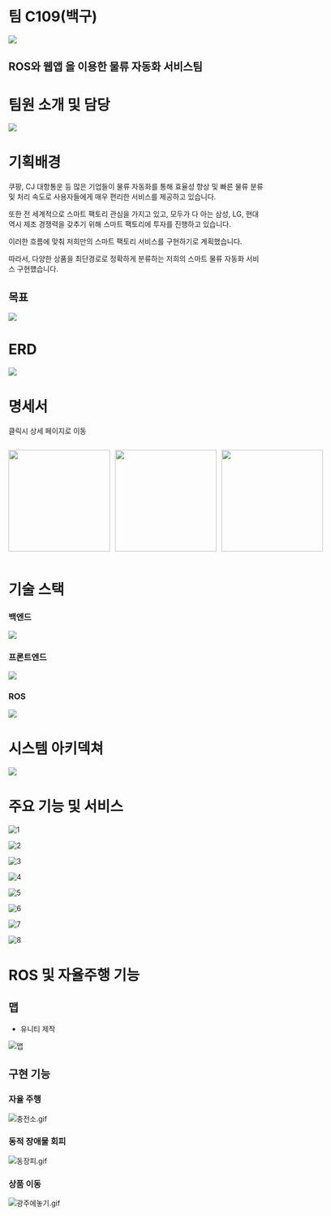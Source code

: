 <html>
<body>

<h1>팀 C109(백구)</h1>

<div style="width:200px;">

<!-- <img src="./resource/image-1.png"> </img> -->
<img src="./resource/title.jpg"> </img>

</div>

<h2>ROS와 웹앱 을 이용한 물류 자동화 서비스팀</h2>

<h1>팀원 소개 및 담당</h1>

<img src="./resource/team.png"></img>

<h1>기획배경</h1>
쿠팡, CJ 대항통운 등 많은 기업들이 물류 자동화를 통해 효율성 향상 및 빠른 물류 분류 및 처리 속도로 사용자들에게 매우 편리한 서비스를 제공하고 있습니다.

또한 전 세계적으로 스마트 팩토리 관심을 가지고 있고, 모두가 다 아는 삼성, LG, 현대 역시 제조 경쟁력을 갖추기 위해 스마트 팩토리에 투자를 진행하고 있습니다.

이러한 흐름에 맞춰 저희만의 스마트 팩토리 서비스를 구현하기로 계획했습니다.

따라서, 다양한 상품을 최단경로로 정확하게 분류하는 저희의 스마트 물류 자동화 서비스 구현헀습니다.

<h2>목표</h2> 

<div style="width:400px;">

<img src="./resource/image.png"></img>

</div>

<h1>ERD</h1>

<img src="./resource/image-3.png" href="https://www.notion.so/ERD-c4f5c6b763894872b9282749371abfec?pvs=4"></img>


<h1>명세서</h1>

클릭시 상세 페이지로 이동

<div  style="display:flex; flex:row;align-items:center;">
<div style="width:200px;">

<img style="width:200px;" src="./resource/requests_specification.png" href="https://www.notion.so/0fcf43739d9749318d12091bf0009cc1?pvs=4"></img>

</div>

<div style="width:200px;margin-left:10px;">

<img style="width:200px;" src="./resource/functional_specification.png" href="https://www.notion.so/0fcf43739d9749318d12091bf0009cc1?pvs=4"></img>

</div>
<div style="width:200px;margin-left:10px;">

<img style="width:200px;" src="./resource/image-2.png" href="https://www.notion.so/2d5bec4dab0443b6be3fa2434a1e0e13?v=b0d05a6677bd4a8da071b2a9f525fef0&pvs=4"></img>

</div>

</div>

<h1>기술 스택</h1>

<h3>백엔드</h3>

<img src="https://firebasestorage.googleapis.com/v0/b/stackticon-81399.appspot.com/o/images%2F1712196743485?alt=media&token=40f277fb-9e51-4cd5-936b-87f6e0fb04dc" href="https://github.com/msdio/stackticon"></img>


<h3>프론트엔드</h3>


<img src="https://firebasestorage.googleapis.com/v0/b/stackticon-81399.appspot.com/o/images%2F1712196874601?alt=media&token=d1ac1837-3bba-4f16-b961-4346c27a0e43" href="https://github.com/msdio/stackticon"></img>

<h3>ROS</h3>

<img src="https://firebasestorage.googleapis.com/v0/b/stackticon-81399.appspot.com/o/images%2F1712197008764?alt=media&token=f91c9382-8070-4527-a454-ba6303dc9028" href="https://github.com/msdio/stackticon"></img>

<h1>시스템 아키덱쳐</h1>

<img src="./resource/MulJa_Architecture.png"></img>

<h1>주요 기능 및 서비스</h1>

<div> 
<div>

![1](/resource/service/1.png)

</div>

<div>

![2](/resource/service/2.png)

</div>

<div>

![3](/resource/service/3.png)

</div>

<div>

![4](/resource/service/4.png)

</div>

<div>

![5](/resource/service/5.png)

</div>

<div>

![6](/resource/service/6.png)

</div>

<div>

![7](/resource/service/7.png)

</div>

<div>

![8](/resource/service/8.png)

</div>

<div style="width:300px;">

# ROS 및 자율주행 기능

## 맵

- 유니티 제작

![맵](/resource/map.png)

</div>

## 구현 기능

### 자율 주행

![충전소.gif](/uploads/88aa106689ffc19e6b6da8b62274b04c/%EC%B6%A9%EC%A0%84%EC%86%8C.gif)

### 동적 장애물 회피

![동장피.gif](/uploads/1b65b123ea91cddd710b8b7093645b9f/%EB%8F%99%EC%9E%A5%ED%94%BC.gif)

### 상품 이동

![광주에놓기.gif](/uploads/a2460cffa6cdbf7f5852d2bf31111c5e/%EA%B4%91%EC%A3%BC%EC%97%90%EB%86%93%EA%B8%B0.gif)

</div>
</body>
</html>
<style>

</style>
